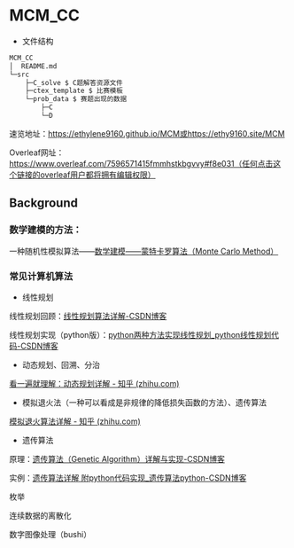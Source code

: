 # MCM_CC

* 文件结构

```bash
MCM_CC
│  README.md
└─src
    ├─C_solve $ C题解答资源文件
    ├─ctex_template $ 比赛模板
    └─prob_data $ 赛题出现的数据
        ├─C
        └─D
```

速览地址：https://ethylene9160.github.io/MCM或https://ethy9160.site/MCM

Overleaf网址：https://www.overleaf.com/7596571415fmmhstkbgvvy#f8e031（任何点击这个链接的overleaf用户都将拥有编辑权限）

## Background

### 数学建模的方法：

一种随机性模拟算法——[数学建模——蒙特卡罗算法（Monte Carlo Method）](https://blog.csdn.net/weixin_43848614/article/details/108002284)



### 常见计算机算法

* 线性规划

线性规划回顾：[线性规划算法详解-CSDN博客](https://blog.csdn.net/we_phone/article/details/81268857)

线性规划实现（python版）：[python两种方法实现线性规划_python线性规划代码-CSDN博客](https://blog.csdn.net/mydreamy/article/details/108492351)



* 动态规划、回溯、分治

[看一遍就理解：动态规划详解 - 知乎 (zhihu.com)](https://zhuanlan.zhihu.com/p/365698607)

* 模拟退火法（一种可以看成是非规律的降低损失函数的方法）、遗传算法

[模拟退火算法详解 - 知乎 (zhihu.com)](https://zhuanlan.zhihu.com/p/266874840)

* 遗传算法

原理：[遗传算法（Genetic Algorithm）详解与实现-CSDN博客](https://blog.csdn.net/LOVEmy134611/article/details/111639624)

实例：[遗传算法详解 附python代码实现_遗传算法python-CSDN博客](https://blog.csdn.net/ha_ha_ha233/article/details/91364937)

枚举



连续数据的离散化



数字图像处理（bushi）